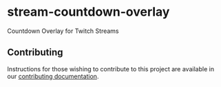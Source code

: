 # stream-countdown-overlay

Countdown Overlay for Twitch Streams

## Contributing

Instructions for those wishing to contribute to this project are available in our
[contributing documentation](contributing.md).
